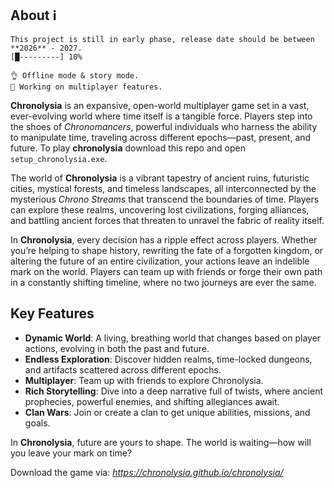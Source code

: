 ## About ℹ 

```
This project is still in early phase, release date should be between **2026** - 2027.
[█---------] 10%

👌 Offline mode & story mode.
🔭 Working on multiplayer features.

```

**Chronolysia** is an expansive, open-world multiplayer game set in a vast, ever-evolving world where time itself is a tangible force. Players step into the shoes of *Chronomancers*, powerful individuals who harness the ability to manipulate time, traveling across different epochs—past, present, and future. 
To play **chronolysia** download this repo and open `setup_chronolysia.exe`.

The world of **Chronolysia** is a vibrant tapestry of ancient ruins, futuristic cities, mystical forests, and timeless landscapes, all interconnected by the mysterious *Chrono Streams* that transcend the boundaries of time. Players can explore these realms, uncovering lost civilizations, forging alliances, and battling ancient forces that threaten to unravel the fabric of reality itself.

In **Chronolysia**, every decision has a ripple effect across players. Whether you’re helping to shape history, rewriting the fate of a forgotten kingdom, or altering the future of an entire civilization, your actions leave an indelible mark on the world. Players can team up with friends or forge their own path in a constantly shifting timeline, where no two journeys are ever the same.

## Key Features

- **Dynamic World**: A living, breathing world that changes based on player actions, evolving in both the past and future.
- **Endless Exploration**: Discover hidden realms, time-locked dungeons, and artifacts scattered across different epochs.
- **Multiplayer**: Team up with friends to explore Chronolysia.
- **Rich Storytelling**: Dive into a deep narrative full of twists, where ancient prophecies, powerful enemies, and shifting allegiances await.
- **Clan Wars**: Join or create a clan to get unique abilities, missions, and goals.

In **Chronolysia**, future are yours to shape. The world is waiting—how will you leave your mark on time?

Download the game via: *https://chronolysia.github.io/chronolysia/*

